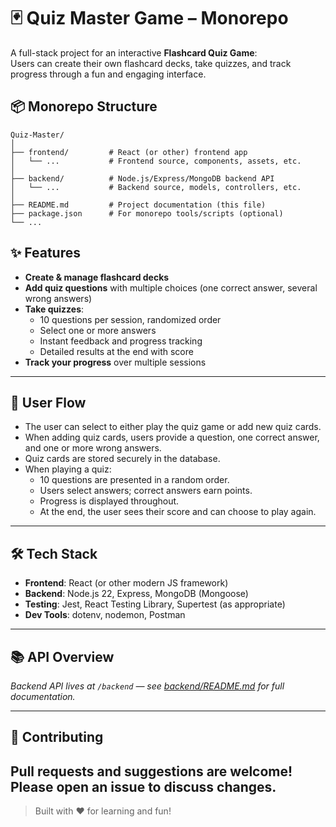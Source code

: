 # 🃏 Quiz Master Game – Monorepo

A full-stack project for an interactive **Flashcard Quiz Game**:  
Users can create their own flashcard decks, take quizzes, and track progress through a fun and engaging interface.

## 📦 Monorepo Structure

```
Quiz-Master/
│
├── frontend/         # React (or other) frontend app
│   └── ...           # Frontend source, components, assets, etc.
│
├── backend/          # Node.js/Express/MongoDB backend API
│   └── ...           # Backend source, models, controllers, etc.
│
├── README.md         # Project documentation (this file)
├── package.json      # For monorepo tools/scripts (optional)
└── ...
```

## ✨ Features

- **Create & manage flashcard decks**
- **Add quiz questions** with multiple choices (one correct answer, several wrong answers)
- **Take quizzes**:  
  - 10 questions per session, randomized order
  - Select one or more answers
  - Instant feedback and progress tracking
  - Detailed results at the end with score
- **Track your progress** over multiple sessions

---

## 🧭 User Flow

- The user can select to either play the quiz game or add new quiz cards.
- When adding quiz cards, users provide a question, one correct answer, and one or more wrong answers.
- Quiz cards are stored securely in the database.
- When playing a quiz:
  - 10 questions are presented in a random order.
  - Users select answers; correct answers earn points.
  - Progress is displayed throughout.
  - At the end, the user sees their score and can choose to play again.
---

## 🛠 Tech Stack

- **Frontend**: React (or other modern JS framework)
- **Backend**: Node.js 22, Express, MongoDB (Mongoose)
- **Testing**: Jest, React Testing Library, Supertest (as appropriate)
- **Dev Tools**: dotenv, nodemon, Postman

---

## 📚 API Overview

_Backend API lives at `/backend` — see [backend/README.md](./Flashcard-Backend/README.md) for full documentation._

---

## 🤝 Contributing

Pull requests and suggestions are welcome! Please open an issue to discuss changes.
---

> Built with ❤️ for learning and fun!
